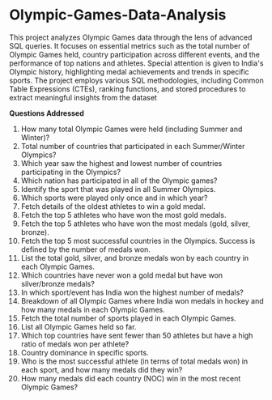 # Olympic-Games-Data-Analysis

This project analyzes Olympic Games data through the lens of advanced SQL queries. It focuses on essential metrics such as the total number of Olympic Games held, country participation across different events, and the performance of top nations and athletes. Special attention is given to India's Olympic history, highlighting medal achievements and trends in specific sports. The project employs various SQL methodologies, including Common Table Expressions (CTEs), ranking functions, and stored procedures to extract meaningful insights from the dataset

**Questions Addressed**
1. How many total Olympic Games were held (including Summer and Winter)?
2. Total number of countries that participated in each Summer/Winter Olympics?
3. Which year saw the highest and lowest number of countries participating in the Olympics?
4. Which nation has participated in all of the Olympic games?
5. Identify the sport that was played in all Summer Olympics.
6. Which sports were played only once and in which year?
7. Fetch details of the oldest athletes to win a gold medal.
8. Fetch the top 5 athletes who have won the most gold medals.
9. Fetch the top 5 athletes who have won the most medals (gold, silver, bronze).
10. Fetch the top 5 most successful countries in the Olympics. Success is defined by the number of medals won.
11. List the total gold, silver, and bronze medals won by each country in each Olympic Games.
12. Which countries have never won a gold medal but have won silver/bronze medals?
13. In which sport/event has India won the highest number of medals?
14. Breakdown of all Olympic Games where India won medals in hockey and how many medals in each Olympic Games.
15. Fetch the total number of sports played in each Olympic Games.
16. List all Olympic Games held so far.
17. Which top countries have sent fewer than 50 athletes but have a high ratio of medals won per athlete?
18. Country dominance in specific sports.
19. Who is the most successful athlete (in terms of total medals won) in each sport, and how many medals did they win?
20. How many medals did each country (NOC) win in the most recent Olympic Games?
